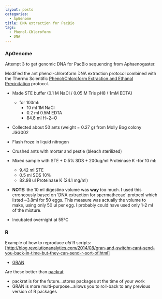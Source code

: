 ```yaml
---
layout: posts
categories: 
  - ApGenome
title: DNA extraction for PacBio
tags: 
  - Phenol-Chloroform
  - DNA
---
```


### ApGenome

Attempt 3 to get genomic DNA for PacBio sequencing from Aphaenogaster.

Modified the ant phenol-chloroform DNA extraction protocol combined with the Thermo Scientific [Phenol/Chloroform Extraction and Ethanol Precipitation](http://www.thermoscientificbio.com/uploadedFiles/Resources/phenol-chloroform-extraction-ethanol-precipitation.pdf) protocol.

- Made STE buffer (0.1 M NaCl / 0.05 M Tris pH8 / 1mM EDTA)
  - for 100ml:
    - 10 ml 1M NaCl
    - 0.2 ml 0.5M EDTA
    - 84.8 ml H~2~O
  
- Collected about 50 ants (weight = 0.27 g) from Molly Bog colony JSG002
- Flash froze in liquid nitrogen
- Crushed ants with mortar and pestle (bleach sterilized)
- Mixed sample with STE + 0.5% SDS + 200ug/ml Proteinase K
  -for 10 ml:
    - 9.42 ml STE 
    - 0.5 ml SDS 10%
    - 82.98 ul Proteinase K (24.1 mg/ml)
- **NOTE:** the 10 ml digestino volume was **way** too much. I used this erroneously based on 'DNA extraction for spermathecae' protocol which listed ~3.8ml for 50 eggs. This measure was actually the volume to make, using only 50 ul per egg. I probably could have used only 1-2 ml of the mixture.
- Incubated overnight at 55°C


### R

Example of how to reproduce *old* R scripts: [http://blog.revolutionanalytics.com/2014/08/gran-and-switchr-cant-send-you-back-in-time-but-they-can-send-r-sort-of.html]

- [GRAN](https://github.com/gmbecker/gRAN)

Are these better than [packrat](http://rstudio.github.io/packrat/)

- packrat is for the future...stores packages at the time of your work
- GRAN is more multi-purpose...allows you to roll-back to any previous version of R packages


